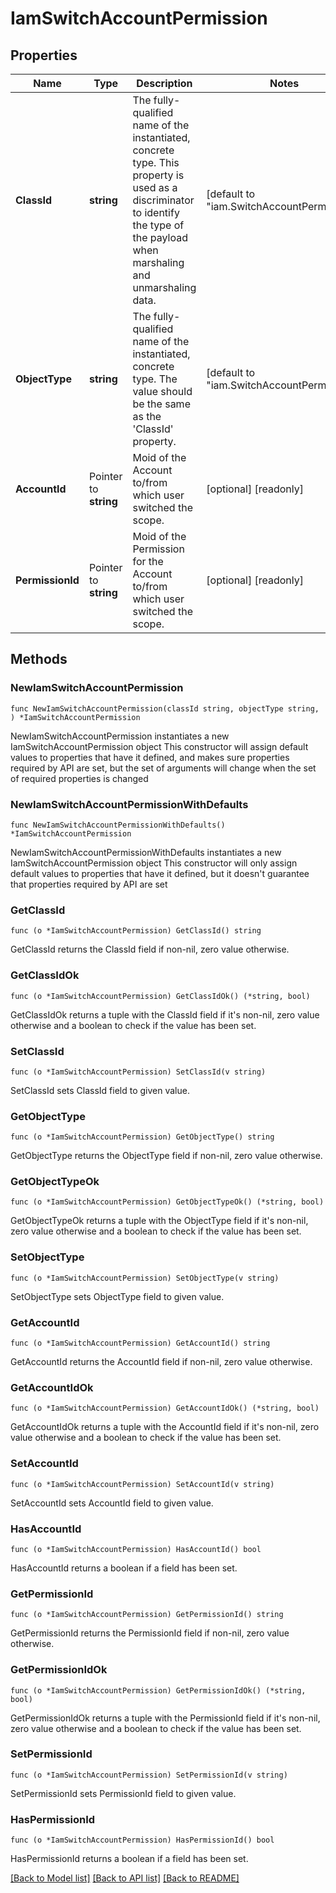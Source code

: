 # IamSwitchAccountPermission

## Properties

Name | Type | Description | Notes
------------ | ------------- | ------------- | -------------
**ClassId** | **string** | The fully-qualified name of the instantiated, concrete type. This property is used as a discriminator to identify the type of the payload when marshaling and unmarshaling data. | [default to "iam.SwitchAccountPermission"]
**ObjectType** | **string** | The fully-qualified name of the instantiated, concrete type. The value should be the same as the &#39;ClassId&#39; property. | [default to "iam.SwitchAccountPermission"]
**AccountId** | Pointer to **string** | Moid of the Account to/from which user switched the scope. | [optional] [readonly] 
**PermissionId** | Pointer to **string** | Moid of the Permission for the Account to/from which user switched the scope. | [optional] [readonly] 

## Methods

### NewIamSwitchAccountPermission

`func NewIamSwitchAccountPermission(classId string, objectType string, ) *IamSwitchAccountPermission`

NewIamSwitchAccountPermission instantiates a new IamSwitchAccountPermission object
This constructor will assign default values to properties that have it defined,
and makes sure properties required by API are set, but the set of arguments
will change when the set of required properties is changed

### NewIamSwitchAccountPermissionWithDefaults

`func NewIamSwitchAccountPermissionWithDefaults() *IamSwitchAccountPermission`

NewIamSwitchAccountPermissionWithDefaults instantiates a new IamSwitchAccountPermission object
This constructor will only assign default values to properties that have it defined,
but it doesn't guarantee that properties required by API are set

### GetClassId

`func (o *IamSwitchAccountPermission) GetClassId() string`

GetClassId returns the ClassId field if non-nil, zero value otherwise.

### GetClassIdOk

`func (o *IamSwitchAccountPermission) GetClassIdOk() (*string, bool)`

GetClassIdOk returns a tuple with the ClassId field if it's non-nil, zero value otherwise
and a boolean to check if the value has been set.

### SetClassId

`func (o *IamSwitchAccountPermission) SetClassId(v string)`

SetClassId sets ClassId field to given value.


### GetObjectType

`func (o *IamSwitchAccountPermission) GetObjectType() string`

GetObjectType returns the ObjectType field if non-nil, zero value otherwise.

### GetObjectTypeOk

`func (o *IamSwitchAccountPermission) GetObjectTypeOk() (*string, bool)`

GetObjectTypeOk returns a tuple with the ObjectType field if it's non-nil, zero value otherwise
and a boolean to check if the value has been set.

### SetObjectType

`func (o *IamSwitchAccountPermission) SetObjectType(v string)`

SetObjectType sets ObjectType field to given value.


### GetAccountId

`func (o *IamSwitchAccountPermission) GetAccountId() string`

GetAccountId returns the AccountId field if non-nil, zero value otherwise.

### GetAccountIdOk

`func (o *IamSwitchAccountPermission) GetAccountIdOk() (*string, bool)`

GetAccountIdOk returns a tuple with the AccountId field if it's non-nil, zero value otherwise
and a boolean to check if the value has been set.

### SetAccountId

`func (o *IamSwitchAccountPermission) SetAccountId(v string)`

SetAccountId sets AccountId field to given value.

### HasAccountId

`func (o *IamSwitchAccountPermission) HasAccountId() bool`

HasAccountId returns a boolean if a field has been set.

### GetPermissionId

`func (o *IamSwitchAccountPermission) GetPermissionId() string`

GetPermissionId returns the PermissionId field if non-nil, zero value otherwise.

### GetPermissionIdOk

`func (o *IamSwitchAccountPermission) GetPermissionIdOk() (*string, bool)`

GetPermissionIdOk returns a tuple with the PermissionId field if it's non-nil, zero value otherwise
and a boolean to check if the value has been set.

### SetPermissionId

`func (o *IamSwitchAccountPermission) SetPermissionId(v string)`

SetPermissionId sets PermissionId field to given value.

### HasPermissionId

`func (o *IamSwitchAccountPermission) HasPermissionId() bool`

HasPermissionId returns a boolean if a field has been set.


[[Back to Model list]](../README.md#documentation-for-models) [[Back to API list]](../README.md#documentation-for-api-endpoints) [[Back to README]](../README.md)


